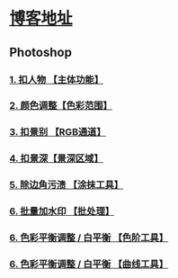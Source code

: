 # [博客地址](https://norvca.github.io/Design/)

## Photoshop
### [1. 扣人物 【主体功能】](https://norvca.github.io/Design/#/posts/1)
### [2. 颜色调整【色彩范围】](https://norvca.github.io/Design/#/posts/2)
### [3. 扣景别 【RGB通道】](https://norvca.github.io/Design/#/posts/3)
### [4. 扣景深【景深区域】](https://norvca.github.io/Design/#/posts/4)
### [5. 除边角污渍 【涂抹工具】](https://norvca.github.io/Design/#/posts/5)
### [6. 批量加水印 【批处理】](https://norvca.github.io/Design/#/posts/6)
### [6. 色彩平衡调整 / 白平衡 【色阶工具】](https://norvca.github.io/Design/#/posts/7)
### [6. 色彩平衡调整 / 白平衡 【曲线工具】](https://norvca.github.io/Design/#/posts/8)
